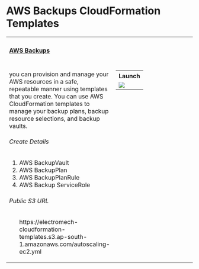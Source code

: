 # AWS Backups  CloudFormation Templates
<table width="100%">
    <tr>
        <th align="left" colspan="2"><h4><a href="https://github.com/kkpkishan/aws-backups-cloudformation-templates/blob/master/aws-backups.yaml">AWS Backups</a></h4></th>
    </tr>
    <tr>
        <td width="100%" valign="top">
        <p>you can provision and manage your AWS resources in a safe, repeatable manner using templates that you create. 
            You can use AWS CloudFormation templates to manage your backup plans, backup resource selections, and backup vaults.
        </p>
            <h6>Create Details</h6>
            <ol>
               <li>AWS BackupVault</li>
               <li>AWS BackupPlan</li>
               <li>AWS BackupPlanRule</li>
               <li>AWS Backup ServiceRole</li>

 </ol>
            <h6>Public S3 URL</h6>
            <ol>
             <oi>https://electromech-cloudformation-templates.s3.ap-south-1.amazonaws.com/autoscaling-ec2.yml</li>
            </ol>
        </td>
        <td  nowrap width="200" valign="top">
            <table>
                <tr>
                    <th align="left">Launch</th>
                </tr>
                <tr>
                    <td>
                        <a href="https://console.aws.amazon.com/cloudformation/home?#/stacks/new?&templateURL=https://electromech-cloudformation-templates.s3.ap-south-1.amazonaws.com/autoscaling-ec2.yml" target="_blank"><img src="https://s3.amazonaws.com/cloudformation-examples/cloudformation-launch-stack.png"></a>
                    </td>
                </tr>
            </table>
        </td>
    </tr>
</table>
